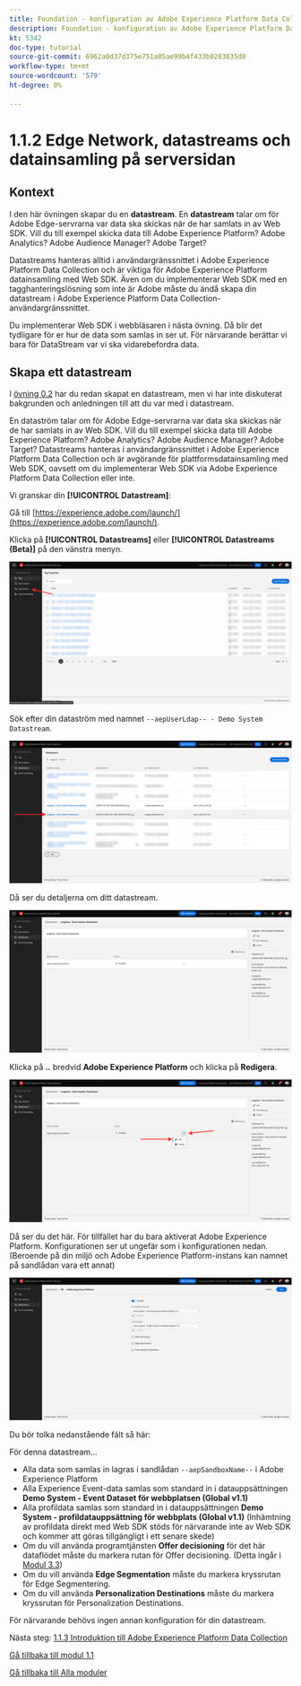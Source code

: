 ```yaml
---
title: Foundation - konfiguration av Adobe Experience Platform Data Collection och Web SDK-tillägget - Edge Network, datastreams och datainsamling på serversidan
description: Foundation - konfiguration av Adobe Experience Platform Data Collection och Web SDK-tillägget - Edge Network, datastreams och datainsamling på serversidan
kt: 5342
doc-type: tutorial
source-git-commit: 6962a0d37d375e751a05ae99b4f433b0283835d0
workflow-type: tm+mt
source-wordcount: '579'
ht-degree: 0%

---
```


# 1.1.2 Edge Network, datastreams och datainsamling på serversidan

## Kontext

I den här övningen skapar du en **datastream**. En **datastream** talar om för Adobe Edge-servrarna var data ska skickas när de har samlats in av Web SDK. Vill du till exempel skicka data till Adobe Experience Platform? Adobe Analytics? Adobe Audience Manager? Adobe Target?

Datastreams hanteras alltid i användargränssnittet i Adobe Experience Platform Data Collection och är viktiga för Adobe Experience Platform datainsamling med Web SDK. Även om du implementerar Web SDK med en tagghanteringslösning som inte är Adobe måste du ändå skapa din datastream i Adobe Experience Platform Data Collection-användargränssnittet.

Du implementerar Web SDK i webbläsaren i nästa övning. Då blir det tydligare för er hur de data som samlas in ser ut. För närvarande berättar vi bara för DataStream var vi ska vidarebefordra data.

## Skapa ett datastream

I [övning 0.2](./../../../modules/gettingstarted/gettingstarted/ex2.md) har du redan skapat en datastream, men vi har inte diskuterat bakgrunden och anledningen till att du var med i datastream.

En dataström talar om för Adobe Edge-servrarna var data ska skickas när de har samlats in av Web SDK. Vill du till exempel skicka data till Adobe Experience Platform? Adobe Analytics? Adobe Audience Manager? Adobe Target? Datastreams hanteras i användargränssnittet i Adobe Experience Platform Data Collection och är avgörande för plattformsdatainsamling med Web SDK, oavsett om du implementerar Web SDK via Adobe Experience Platform Data Collection eller inte.

Vi granskar din **[!UICONTROL Datastream]**:

Gå till [https://experience.adobe.com/launch/](https://experience.adobe.com/launch/).

Klicka på **[!UICONTROL Datastreams]** eller **[!UICONTROL Datastreams (Beta)]** på den vänstra menyn.

![Klicka på Datastream-ikonen i den vänstra navigeringen](./images/edgeconfig1.png)

Sök efter din dataström med namnet `--aepUserLdap-- - Demo System Datastream`.

![Namnge dataströmmen och spara](./images/edgeconfig2.png)

Då ser du detaljerna om ditt datastream.

![Namnge dataströmmen och spara](./images/edgecfg1.png)

Klicka på **..** bredvid **Adobe Experience Platform** och klicka på **Redigera**.

![Namnge dataströmmen och spara](./images/edgecfg1a.png)

Då ser du det här. För tillfället har du bara aktiverat Adobe Experience Platform. Konfigurationen ser ut ungefär som i konfigurationen nedan. (Beroende på din miljö och Adobe Experience Platform-instans kan namnet på sandlådan vara ett annat)

![Namnge dataströmmen och spara](./images/edgecfg2.png)

Du bör tolka nedanstående fält så här:

För denna datastream...

- Alla data som samlas in lagras i sandlådan `--aepSandboxName--` i Adobe Experience Platform
- Alla Experience Event-data samlas som standard in i datauppsättningen **Demo System - Event Dataset för webbplatsen (Global v1.1)**
- Alla profildata samlas som standard in i datauppsättningen **Demo System - profildatauppsättning för webbplats (Global v1.1)** (Inhämtning av profildata direkt med Web SDK stöds för närvarande inte av Web SDK och kommer att göras tillgängligt i ett senare skede)
- Om du vill använda programtjänsten **Offer decisioning** för det här dataflödet måste du markera rutan för Offer decisioning. (Detta ingår i [Modul 3.3](./../../../modules/ajo-b2c/module3.3/offer-decisioning.md))
- Om du vill använda **Edge Segmentation** måste du markera kryssrutan för Edge Segmentering.
- Om du vill använda **Personalization Destinations** måste du markera kryssrutan för Personalization Destinations.

För närvarande behövs ingen annan konfiguration för din datastream.

Nästa steg: [1.1.3 Introduktion till Adobe Experience Platform Data Collection](./ex3.md)

[Gå tillbaka till modul 1.1](./data-ingestion-launch-web-sdk.md)

[Gå tillbaka till Alla moduler](./../../../overview.md)
